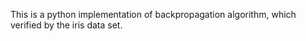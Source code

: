 This is a python implementation of backpropagation algorithm, which verified by the iris data set. 
